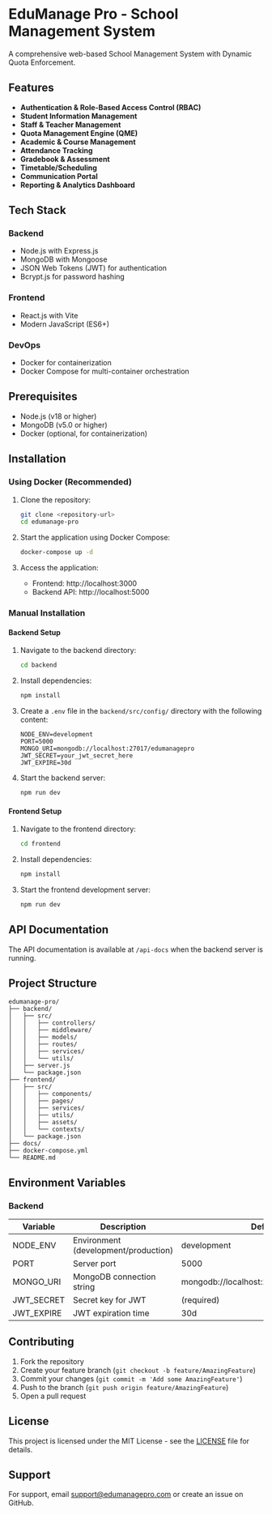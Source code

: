 # EduManage Pro - School Management System

A comprehensive web-based School Management System with Dynamic Quota Enforcement.

## Features

- **Authentication & Role-Based Access Control (RBAC)**
- **Student Information Management**
- **Staff & Teacher Management**
- **Quota Management Engine (QME)**
- **Academic & Course Management**
- **Attendance Tracking**
- **Gradebook & Assessment**
- **Timetable/Scheduling**
- **Communication Portal**
- **Reporting & Analytics Dashboard**

## Tech Stack

### Backend
- Node.js with Express.js
- MongoDB with Mongoose
- JSON Web Tokens (JWT) for authentication
- Bcrypt.js for password hashing

### Frontend
- React.js with Vite
- Modern JavaScript (ES6+)

### DevOps
- Docker for containerization
- Docker Compose for multi-container orchestration

## Prerequisites

- Node.js (v18 or higher)
- MongoDB (v5.0 or higher)
- Docker (optional, for containerization)

## Installation

### Using Docker (Recommended)

1. Clone the repository:
   ```bash
   git clone <repository-url>
   cd edumanage-pro
   ```

2. Start the application using Docker Compose:
   ```bash
   docker-compose up -d
   ```

3. Access the application:
   - Frontend: http://localhost:3000
   - Backend API: http://localhost:5000

### Manual Installation

#### Backend Setup

1. Navigate to the backend directory:
   ```bash
   cd backend
   ```

2. Install dependencies:
   ```bash
   npm install
   ```

3. Create a `.env` file in the `backend/src/config/` directory with the following content:
   ```env
   NODE_ENV=development
   PORT=5000
   MONGO_URI=mongodb://localhost:27017/edumanagepro
   JWT_SECRET=your_jwt_secret_here
   JWT_EXPIRE=30d
   ```

4. Start the backend server:
   ```bash
   npm run dev
   ```

#### Frontend Setup

1. Navigate to the frontend directory:
   ```bash
   cd frontend
   ```

2. Install dependencies:
   ```bash
   npm install
   ```

3. Start the frontend development server:
   ```bash
   npm run dev
   ```

## API Documentation

The API documentation is available at `/api-docs` when the backend server is running.

## Project Structure

```
edumanage-pro/
├── backend/
│   ├── src/
│   │   ├── controllers/
│   │   ├── middleware/
│   │   ├── models/
│   │   ├── routes/
│   │   ├── services/
│   │   └── utils/
│   ├── server.js
│   └── package.json
├── frontend/
│   ├── src/
│   │   ├── components/
│   │   ├── pages/
│   │   ├── services/
│   │   ├── utils/
│   │   ├── assets/
│   │   └── contexts/
│   └── package.json
├── docs/
├── docker-compose.yml
└── README.md
```

## Environment Variables

### Backend

| Variable | Description | Default |
|----------|-------------|---------|
| NODE_ENV | Environment (development/production) | development |
| PORT | Server port | 5000 |
| MONGO_URI | MongoDB connection string | mongodb://localhost:27017/edumanagepro |
| JWT_SECRET | Secret key for JWT | (required) |
| JWT_EXPIRE | JWT expiration time | 30d |

## Contributing

1. Fork the repository
2. Create your feature branch (`git checkout -b feature/AmazingFeature`)
3. Commit your changes (`git commit -m 'Add some AmazingFeature'`)
4. Push to the branch (`git push origin feature/AmazingFeature`)
5. Open a pull request

## License

This project is licensed under the MIT License - see the [LICENSE](LICENSE) file for details.

## Support

For support, email [support@edumanagepro.com](mailto:support@edumanagepro.com) or create an issue on GitHub.